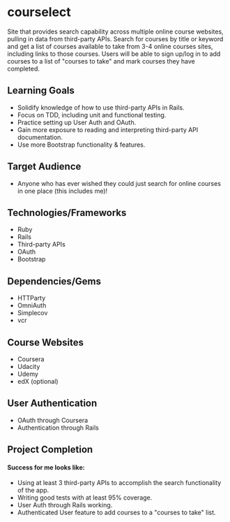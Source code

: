 # courselect

Site that provides search capability across multiple online course websites, pulling in data from third-party APIs. Search for courses by title or keyword and get a list of courses available to take from 3-4 online courses sites, including links to those courses. Users will be able to sign up/log in to add courses to a list of "courses to take" and mark courses they have completed.

## Learning Goals
- Solidify knowledge of how to use third-party APIs in Rails.
- Focus on TDD, including unit and functional testing.
- Practice setting up User Auth and OAuth.
- Gain more exposure to reading and interpreting third-party API documentation.
- Use more Bootstrap functionality & features.

## Target Audience
- Anyone who has ever wished they could just search for online courses in one place (this includes me)!

## Technologies/Frameworks
- Ruby
- Rails
- Third-party APIs 
- OAuth
- Bootstrap

## Dependencies/Gems
- HTTParty
- OmniAuth
- Simplecov
- vcr

## Course Websites
- Coursera
- Udacity
- Udemy
- edX (optional)

## User Authentication
- OAuth through Coursera
- Authentication through Rails

## Project Completion
#### Success for me looks like:
- Using at least 3 third-party APIs to accomplish the search functionality of the app. 
- Writing good tests with at least 95% coverage.
- User Auth through Rails working.
- Authenticated User feature to add courses to a "courses to take" list.


